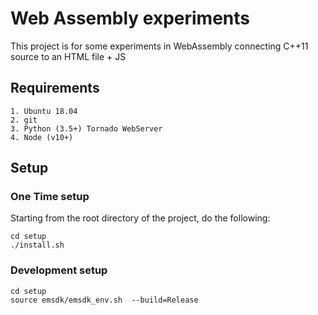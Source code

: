 # Web Assembly experiments

This project is for some experiments in WebAssembly
connecting C++11 source to an HTML file + JS

## Requirements

    1. Ubuntu 18.04
    2. git
    3. Python (3.5+) Tornado WebServer
    4. Node (v10+)

## Setup

### One Time setup

Starting from the root directory of the project, do the following:

    cd setup
    ./install.sh
    
### Development setup

    cd setup
    source emsdk/emsdk_env.sh  --build=Release